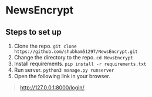 # NewsEncrypt

## Steps to set up
1. Clone the repo. `git clone https://github.com/shubham51297/NewsEncrypt.git`
2. Change the directory to the repo. `cd NewsEncrypt`
3. Install requirements.  `pip install -r requirements.txt`
4. Run server.  `python3 manage.py runserver`
5. Open the following link in your browser.
> http://127.0.0.1:8000/login/